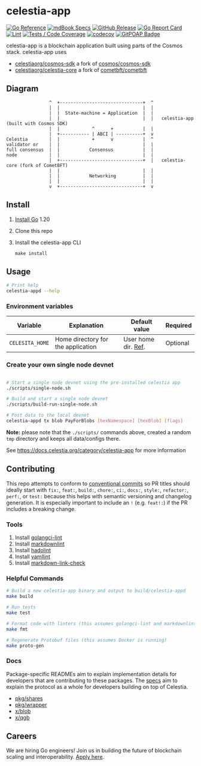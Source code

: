 # celestia-app

[![Go Reference](https://img.shields.io/badge/godoc-reference-blue.svg)](https://pkg.go.dev/github.com/celestiaorg/celestia-app)
[![mdBook Specs](https://img.shields.io/badge/mdBook-specs-blue)](https://celestiaorg.github.io/celestia-app/)
[![GitHub Release](https://img.shields.io/github/v/release/celestiaorg/celestia-app)](https://github.com/celestiaorg/celestia-app/releases/latest)
[![Go Report Card](https://goreportcard.com/badge/github.com/celestiaorg/celestia-app)](https://goreportcard.com/report/github.com/celestiaorg/celestia-app)
[![Lint](https://github.com/celestiaorg/celestia-app/actions/workflows/lint.yml/badge.svg)](https://github.com/celestiaorg/celestia-app/actions/workflows/lint.yml)
[![Tests / Code Coverage](https://github.com/celestiaorg/celestia-app/actions/workflows/test.yml/badge.svg)](https://github.com/celestiaorg/celestia-app/actions/workflows/test.yml)
[![codecov](https://codecov.io/gh/celestiaorg/celestia-app/branch/main/graph/badge.svg?token=CWGA4RLDS9)](https://app.codecov.io/gh/celestiaorg/celestia-app/tree/main)
[![GitPOAP Badge](https://public-api.gitpoap.io/v1/repo/celestiaorg/celestia-app/badge)](https://www.gitpoap.io/gh/celestiaorg/celestia-app)

celestia-app is a blockchain application built using parts of the Cosmos stack. celestia-app uses

- [celestiaorg/cosmos-sdk](https://github.com/celestiaorg/cosmos-sdk) a fork of [cosmos/cosmos-sdk](https://github.com/cosmos/cosmos-sdk)
- [celestiaorg/celestia-core](https://github.com/celestiaorg/celestia-core) a fork of [cometbft/cometbft](https://github.com/cometbft/cometbft)

## Diagram

```ascii
                ^  +-------------------------------+  ^
                |  |                               |  |
                |  |  State-machine = Application  |  |
                |  |                               |  |   celestia-app (built with Cosmos SDK)
                |  |            ^      +           |  |
                |  +----------- | ABCI | ----------+  v
Celestia        |  |            +      v           |  ^
validator or    |  |                               |  |
full consensus  |  |           Consensus           |  |
node            |  |                               |  |
                |  +-------------------------------+  |   celestia-core (fork of CometBFT)
                |  |                               |  |
                |  |           Networking          |  |
                |  |                               |  |
                v  +-------------------------------+  v
```

## Install

1. [Install Go](https://go.dev/doc/install) 1.20
1. Clone this repo
1. Install the celestia-app CLI

    ```shell
    make install
    ```

## Usage

```sh
# Print help
celestia-appd --help
```

### Environment variables

| Variable        | Explanation                        | Default value                                            | Required |
| --------------- | ---------------------------------- | -------------------------------------------------------- | -------- |
| `CELESITA_HOME` | Home directory for the application | User home dir. [Ref](https://pkg.go.dev/os#UserHomeDir). | Optional |

### Create your own single node devnet

```sh

# Start a single node devnet using the pre-installed celestia app
./scripts/single-node.sh

# Build and start a single node devnet
./scripts/build-run-single-node.sh

# Post data to the local devnet
celestia-appd tx blob PayForBlobs [hexNamespace] [hexBlob] [flags]
```

**Note:** please note that the `./scripts/` commands above, created a random `tmp` directory and keeps all data/configs there.

<!-- markdown-link-check-disable -->
<!-- markdown-link encounters an HTTP 503 on this link even though it works. -->
<!-- See https://github.com/celestiaorg/celestia-app/actions/runs/3296219513/jobs/5439416229#step:4:185 -->
See <https://docs.celestia.org/category/celestia-app> for more information
<!-- markdown-link-check-enable -->

## Contributing

This repo attempts to conform to [conventional commits](https://www.conventionalcommits.org/en/v1.0.0/) so PR titles should ideally start with `fix:`, `feat:`, `build:`, `chore:`, `ci:`, `docs:`, `style:`, `refactor:`, `perf:`, or `test:` because this helps with semantic versioning and changelog generation. It is especially important to include an `!` (e.g. `feat!:`) if the PR includes a breaking change.

### Tools

1. Install [golangci-lint](https://golangci-lint.run/usage/install/)
1. Install [markdownlint](https://github.com/DavidAnson/markdownlint)
1. Install [hadolint](https://github.com/hadolint/hadolint)
1. Install [yamllint](https://yamllint.readthedocs.io/en/stable/quickstart.html)
1. Install [markdown-link-check](https://github.com/tcort/markdown-link-check)

### Helpful Commands

```sh
# Build a new celestia-app binary and output to build/celestia-appd
make build

# Run tests
make test

# Format code with linters (this assumes golangci-lint and markdownlint are installed)
make fmt

# Regenerate Protobuf files (this assumes Docker is running)
make proto-gen
```

### Docs

Package-specific READMEs aim to explain implementation details for developers that are contributing to these packages. The [specs](https://celestiaorg.github.io/celestia-app/) aim to explain the protocol as a whole for developers building on top of Celestia.

- [pkg/shares](./pkg/shares/README.md)
- [pkg/wrapper](./pkg/wrapper/README.md)
- [x/blob](./x/blob/README.md)
- [x/qgb](./x/qgb/README.md)

## Careers

We are hiring Go engineers! Join us in building the future of blockchain scaling and interoperability. [Apply here](https://jobs.lever.co/celestia).
